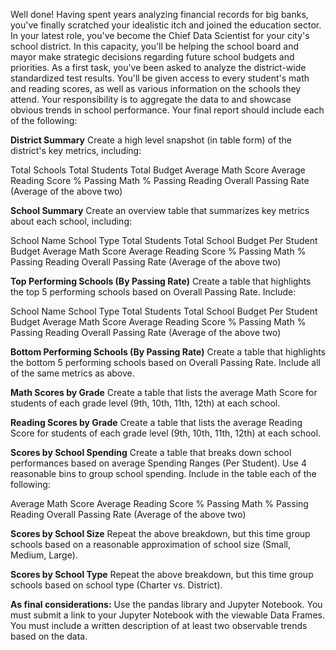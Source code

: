 Well done! Having spent years analyzing financial records for big banks, you've finally scratched your idealistic itch and joined the education sector. In your latest role, you've become the Chief Data Scientist for your city's school district. In this capacity, you'll be helping the  school board and mayor make strategic decisions regarding future school budgets and priorities.
As a first task, you've been asked to analyze the district-wide standardized test results. You'll be given access to every student's math and reading scores, as well as various information on the schools they attend. Your responsibility is to aggregate the data to and showcase obvious trends in school performance.
Your final report should include each of the following:

<b>District Summary</b>
Create a high level snapshot (in table form) of the district's key metrics, including:

Total Schools
Total Students
Total Budget
Average Math Score
Average Reading Score
% Passing Math
% Passing Reading
Overall Passing Rate (Average of the above two)




<b>School Summary</b>
Create an overview table that summarizes key metrics about each school, including:

School Name
School Type
Total Students
Total School Budget
Per Student Budget
Average Math Score
Average Reading Score
% Passing Math
% Passing Reading
Overall Passing Rate (Average of the above two)




<b>Top Performing Schools (By Passing Rate)</b>
Create a table that highlights the top 5 performing schools based on Overall Passing Rate. Include:

School Name
School Type
Total Students
Total School Budget
Per Student Budget
Average Math Score
Average Reading Score
% Passing Math
% Passing Reading
Overall Passing Rate (Average of the above two)




<b>Bottom Performing Schools (By Passing Rate)</b>
Create a table that highlights the bottom 5 performing schools based on Overall Passing Rate. Include all of the same metrics as above.


<b>Math Scores by Grade</b>
Create a table that lists the average Math Score for students of each grade level (9th, 10th, 11th, 12th) at each school.


<b>Reading Scores by Grade</b>
Create a table that lists the average Reading Score for students of each grade level (9th, 10th, 11th, 12th) at each school.


<b>Scores by School Spending</b>
Create a table that breaks down school performances based on average Spending Ranges (Per Student). Use 4 reasonable bins to group school spending. Include in the table each of the following:

Average Math Score
Average Reading Score
% Passing Math
% Passing Reading
Overall Passing Rate (Average of the above two)




<b>Scores by School Size</b>
Repeat the above breakdown, but this time group schools based on a reasonable approximation of school size (Small, Medium, Large).


<b>Scores by School Type</b>
Repeat the above breakdown, but this time group schools based on school type (Charter vs. District).

<b>As final considerations:</b>
Use the pandas library and Jupyter Notebook.
You must submit a link to your Jupyter Notebook with the viewable Data Frames.
You must include a written description of at least two observable trends based on the data.

